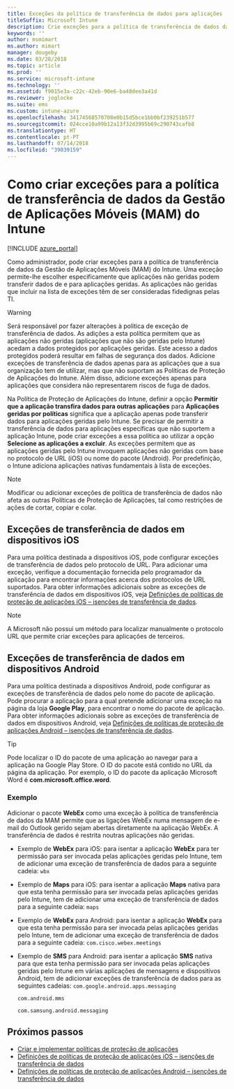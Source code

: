 ```yaml
---
title: Exceções da política de transferência de dados para aplicações
titleSuffix: Microsoft Intune
description: Crie exceções para a política de transferência de dados da Gestão de Aplicações Móveis (MAM) do Intune.
keywords: ''
author: msmimart
ms.author: mimart
manager: dougeby
ms.date: 03/28/2018
ms.topic: article
ms.prod: ''
ms.service: microsoft-intune
ms.technology: ''
ms.assetid: f9015e3a-c22c-42eb-90e6-ba48dee3a41d
ms.reviewer: joglocke
ms.suite: ems
ms.custom: intune-azure
ms.openlocfilehash: 34174568570700e0b15d5bce1bb0bf239251b577
ms.sourcegitcommit: 024cce10a99b12a13f32d3995b69c290743cafb8
ms.translationtype: HT
ms.contentlocale: pt-PT
ms.lasthandoff: 07/14/2018
ms.locfileid: "39039159"
---
```

# <a name="how-to-create-exceptions-to-the-intune-mobile-application-management-mam-data-transfer-policy"></a>Como criar exceções para a política de transferência de dados da Gestão de Aplicações Móveis (MAM) do Intune

[!INCLUDE [azure_portal](./includes/azure_portal.md)]

Como administrador, pode criar exceções para a política de transferência de dados da Gestão de Aplicações Móveis (MAM) do Intune. Uma exceção permite-lhe escolher especificamente que aplicações não geridas podem transferir dados de e para aplicações geridas. As aplicações não geridas que incluir na lista de exceções têm de ser consideradas fidedignas pelas TI. 

>[!WARNING] 
> Será responsável por fazer alterações à política de exceção de transferência de dados. As adições a esta política permitem que as aplicações não geridas (aplicações que não são geridas pelo Intune) acedam a dados protegidos por aplicações geridas. Este acesso a dados protegidos poderá resultar em falhas de segurança dos dados. Adicione exceções de transferência de dados apenas para as aplicações que a sua organização tem de utilizar, mas que não suportam as Políticas de Proteção de Aplicações do Intune. Além disso, adicione exceções apenas para aplicações que considera não representarem riscos de fuga de dados.

Na Política de Proteção de Aplicações do Intune, definir a opção **Permitir que a aplicação transfira dados para outras aplicações** para **Aplicações geridas por políticas** significa que a aplicação apenas pode transferir dados para aplicações geridas pelo Intune. Se precisar de permitir a transferência de dados para aplicações específicas que não suportem a aplicação Intune, pode criar exceções a essa política ao utilizar a opção **Selecione as aplicações a excluir**. As exceções permitem que as aplicações geridas pelo Intune invoquem aplicações não geridas com base no protocolo de URL (iOS) ou nome do pacote (Android). Por predefinição, o Intune adiciona aplicações nativas fundamentais à lista de exceções. 

> [!NOTE]
> Modificar ou adicionar exceções de política de transferência de dados não afeta as outras Políticas de Proteção de Aplicações, tal como restrições de ações de cortar, copiar e colar. 

## <a name="ios-data-transfer-exceptions"></a>Exceções de transferência de dados em dispositivos iOS
Para uma política destinada a dispositivos iOS, pode configurar exceções de transferência de dados pelo protocolo de URL. Para adicionar uma exceção, verifique a documentação fornecida pelo programador da aplicação para encontrar informações acerca dos protocolos de URL suportados. Para obter informações adicionais sobre as exceções de transferência de dados em dispositivos iOS, veja [Definições de políticas de proteção de aplicações iOS – isenções de transferência de dados](app-protection-policy-settings-ios.md#data-transfer-exemptions).

> [!NOTE]
> A Microsoft não possui um método para localizar manualmente o protocolo URL que permite criar exceções para aplicações de terceiros. 

## <a name="android-data-transfer-exceptions"></a>Exceções de transferência de dados em dispositivos Android
Para uma política destinada a dispositivos Android, pode configurar as exceções de transferência de dados pelo nome do pacote de aplicação. Pode procurar a aplicação para a qual pretende adicionar uma exceção na página da loja **Google Play**, para encontrar o nome do pacote de aplicação. Para obter informações adicionais sobre as exceções de transferência de dados em dispositivos Android, veja [Definições de políticas de proteção de aplicações Android – isenções de transferência de dados](app-protection-policy-settings-android.md#data-transfer-exemptions).


>[!TIP]
> Pode localizar o ID do pacote de uma aplicação ao navegar para a aplicação na Google Play Store. O ID do pacote está contido no URL da página da aplicação. Por exemplo, o ID do pacote da aplicação Microsoft Word é **com.microsoft.office.word**.

### <a name="example"></a>Exemplo
Adicionar o pacote **WebEx** como uma exceção à política de transferência de dados da MAM permite que as ligações WebEx numa mensagem de e-mail do Outlook gerido sejam abertas diretamente na aplicação WebEx. A transferência de dados é restrita noutras aplicações não geridas.

- Exemplo de **WebEx** para iOS: para isentar a aplicação **WebEx** para ter permissão para ser invocada pelas aplicações geridas pelo Intune, tem de adicionar uma exceção de transferência de dados para a seguinte cadeia: <code>wbx</code>
    
 - Exemplo de **Maps** para iOS: para isentar a aplicação **Maps** nativa para que esta tenha permissão para ser invocada pelas aplicações geridas pelo Intune, tem de adicionar uma exceção de transferência de dados para a seguinte cadeia: <code>maps</code>

- Exemplo de **WebEx** para Android: para isentar a aplicação **WebEx** para que esta tenha permissão para ser invocada pelas aplicações geridas pelo Intune, tem de adicionar uma exceção de transferência de dados para a seguinte cadeia: <code>com.cisco.webex.meetings</code>
    
- Exemplo de **SMS** para Android: para isentar a aplicação **SMS** nativa para que esta tenha permissão para ser invocada pelas aplicações geridas pelo Intune em várias aplicações de mensagens e dispositivos Android, tem de adicionar exceções de transferência de dados para as seguintes cadeias: 
    <code>com.google.android.apps.messaging</code>
    
    <code>com.android.mms</code>
    
    <code>com.samsung.android.messaging</code>

## <a name="next-steps"></a>Próximos passos

- [Criar e implementar políticas de proteção de aplicações](app-protection-policies.md)
- [Definições de políticas de proteção de aplicações iOS – isenções de transferência de dados](app-protection-policy-settings-ios.md#data-transfer-exemptions)
- [Definições de políticas de proteção de aplicações Android – isenções de transferência de dados](app-protection-policy-settings-android.md#data-transfer-exemptions)
